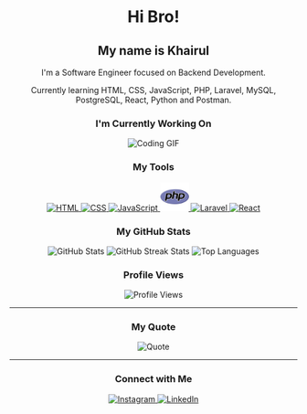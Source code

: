 <h1 align="center">
  Hi Bro!
</h1>

<h2 align="center">
  My name is Khairul
</h2>

<p align="center">
  I'm a Software Engineer focused on Backend Development.
</p>

<p align="center">
  Currently learning HTML, CSS, JavaScript, PHP, Laravel, MySQL, PostgreSQL, React, Python and Postman.
</p>

<h3 align="center">I'm Currently Working On</h3>

<p align="center">
  <img src="https://i.giphy.com/media/v1.Y2lkPTc5MGI3NjExeGFwdnVid29mYWh4Y3AyNnQzM3prcmwzdnRlZmZuNzNoc3p3M3E4OCZlcD12MV9pbnRlcm5hbF9naWZfYnlfaWQmY3Q9Zw/paKhPtCfM7RDQyRyGf/giphy.gif" alt="Coding GIF" width="100">  
</p>

<h3 align="center">My Tools</h3>

<p align="center">
  <a href="https://developer.mozilla.org/en-US/docs/Web/HTML" target="_blank">
    <img src="https://upload.wikimedia.org/wikipedia/commons/6/61/HTML5_logo_and_wordmark.svg" alt="HTML" width="50" height="50">
  </a>
  <a href="https://developer.mozilla.org/en-US/docs/Web/CSS" target="_blank">
    <img src="https://upload.wikimedia.org/wikipedia/commons/d/d5/CSS3_logo_and_wordmark.svg" alt="CSS" width="50" height="50">
  </a>
  <a href="https://developer.mozilla.org/en-US/docs/Web/JavaScript" target="_blank">
    <img src="https://upload.wikimedia.org/wikipedia/commons/6/6a/JavaScript-logo.png" alt="JavaScript" width="50" height="50">
  </a>
  <a href="https://www.php.net" target="_blank" rel="noreferrer">
    <img src="https://raw.githubusercontent.com/devicons/devicon/master/icons/php/php-original.svg" alt="php" width="50" height="50">
  </a>
  <a href="https://laravel.com/" target="_blank">
    <img src="https://upload.wikimedia.org/wikipedia/commons/9/9a/Laravel.svg" alt="Laravel" width="50" height="50">
  </a>
  <a href="https://reactjs.org/" target="_blank">
    <img src="https://upload.wikimedia.org/wikipedia/commons/a/a7/React-icon.svg" alt="React" width="50" height="50">
  </a>
</p>

<h3 align="center">My GitHub Stats</h3>

<p align="center">
  <img src="https://github-readme-stats.vercel.app/api?username=khairull7&show_icons=true&theme=github_dark&hide_border=true&count_private=true" alt="GitHub Stats">
  <img src="https://github-readme-streak-stats.herokuapp.com/?user=khairull7&theme=github_dark&hide_border=true" alt="GitHub Streak Stats">
  <img src="https://github-readme-stats.vercel.app/api/top-langs/?username=khairull7&layout=compact&theme=github_dark&hide_border=true" alt="Top Languages">
</p>

<h3 align="center">Profile Views</h3>

<p align="center">
  <img src="https://profile-counter.glitch.me/khairull7/count.svg" alt="Profile Views">
</p>

---

<h3 align="center">My Quote</h3>

<p align="center">
  <img src="https://img.shields.io/badge/-The%20only%20way%20to%20do%20great%20work%20is%20to%20love%20what%20you%20do.-blueviolet?style=for-the-badge&logo=react&logoColor=white&color=000000" alt="Quote">
</p>

---

<h3 align="center">Connect with Me</h3>

<p align="center">
  <a href="https://www.instagram.com/khaaaairl_/" target="_blank">
    <img src="https://upload.wikimedia.org/wikipedia/commons/a/a5/Instagram_icon.png" alt="Instagram" width="40" height="40">
  </a>
  <a href="https://www.linkedin.com/in//" target="_blank">
    <img src="https://upload.wikimedia.org/wikipedia/commons/c/ca/LinkedIn_logo_initials.png" alt="LinkedIn" width="40" height="40">
  </a>
</p>

